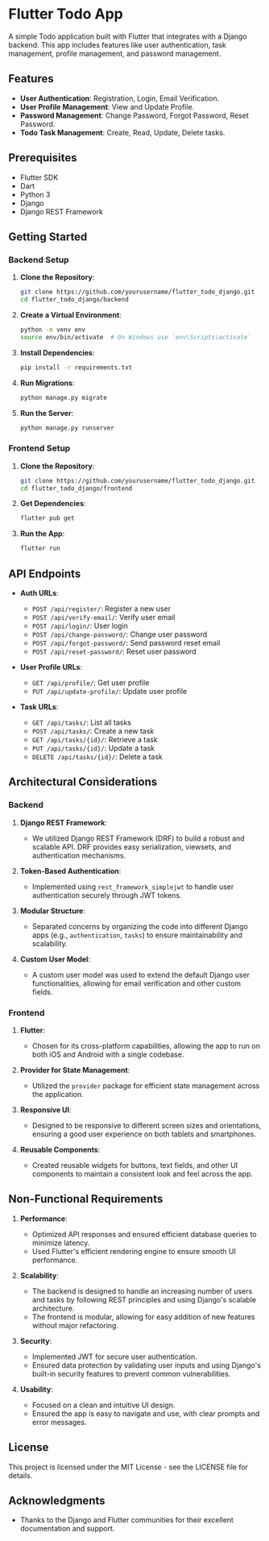 # Flutter Todo App

A simple Todo application built with Flutter that integrates with a Django backend. This app includes features like user authentication, task management, profile management, and password management.

## Features

- **User Authentication**: Registration, Login, Email Verification.
- **User Profile Management**: View and Update Profile.
- **Password Management**: Change Password, Forgot Password, Reset Password.
- **Todo Task Management**: Create, Read, Update, Delete tasks.

## Prerequisites

- Flutter SDK
- Dart
- Python 3
- Django
- Django REST Framework

## Getting Started

### Backend Setup

1. **Clone the Repository**:
    ```bash
    git clone https://github.com/yourusername/flutter_todo_django.git
    cd flutter_todo_django/backend
    ```

2. **Create a Virtual Environment**:
    ```bash
    python -m venv env
    source env/bin/activate  # On Windows use `env\Scripts\activate`
    ```

3. **Install Dependencies**:
    ```bash
    pip install -r requirements.txt
    ```

4. **Run Migrations**:
    ```bash
    python manage.py migrate
    ```

5. **Run the Server**:
    ```bash
    python manage.py runserver
    ```

### Frontend Setup

1. **Clone the Repository**:
    ```bash
    git clone https://github.com/yourusername/flutter_todo_django.git
    cd flutter_todo_django/frontend
    ```

2. **Get Dependencies**:
    ```bash
    flutter pub get
    ```

3. **Run the App**:
    ```bash
    flutter run
    ```

## API Endpoints

- **Auth URLs**:
  - `POST /api/register/`: Register a new user
  - `POST /api/verify-email/`: Verify user email
  - `POST /api/login/`: User login
  - `POST /api/change-password/`: Change user password
  - `POST /api/forgot-password/`: Send password reset email
  - `POST /api/reset-password/`: Reset user password

- **User Profile URLs**:
  - `GET /api/profile/`: Get user profile
  - `PUT /api/update-profile/`: Update user profile

- **Task URLs**:
  - `GET /api/tasks/`: List all tasks
  - `POST /api/tasks/`: Create a new task
  - `GET /api/tasks/{id}/`: Retrieve a task
  - `PUT /api/tasks/{id}/`: Update a task
  - `DELETE /api/tasks/{id}/`: Delete a task

## Architectural Considerations

### Backend

1. **Django REST Framework**: 
   - We utilized Django REST Framework (DRF) to build a robust and scalable API. DRF provides easy serialization, viewsets, and authentication mechanisms.

2. **Token-Based Authentication**:
   - Implemented using `rest_framework_simplejwt` to handle user authentication securely through JWT tokens.

3. **Modular Structure**:
   - Separated concerns by organizing the code into different Django apps (e.g., `authentication`, `tasks`) to ensure maintainability and scalability.

4. **Custom User Model**:
   - A custom user model was used to extend the default Django user functionalities, allowing for email verification and other custom fields.

### Frontend

1. **Flutter**:
   - Chosen for its cross-platform capabilities, allowing the app to run on both iOS and Android with a single codebase.

2. **Provider for State Management**:
   - Utilized the `provider` package for efficient state management across the application.

3. **Responsive UI**:
   - Designed to be responsive to different screen sizes and orientations, ensuring a good user experience on both tablets and smartphones.

4. **Reusable Components**:
   - Created reusable widgets for buttons, text fields, and other UI components to maintain a consistent look and feel across the app.

## Non-Functional Requirements

1. **Performance**:
   - Optimized API responses and ensured efficient database queries to minimize latency.
   - Used Flutter's efficient rendering engine to ensure smooth UI performance.

2. **Scalability**:
   - The backend is designed to handle an increasing number of users and tasks by following REST principles and using Django's scalable architecture.
   - The frontend is modular, allowing for easy addition of new features without major refactoring.

3. **Security**:
   - Implemented JWT for secure user authentication.
   - Ensured data protection by validating user inputs and using Django's built-in security features to prevent common vulnerabilities.

4. **Usability**:
   - Focused on a clean and intuitive UI design.
   - Ensured the app is easy to navigate and use, with clear prompts and error messages.

## License

This project is licensed under the MIT License - see the LICENSE file for details.

## Acknowledgments

- Thanks to the Django and Flutter communities for their excellent documentation and support.
